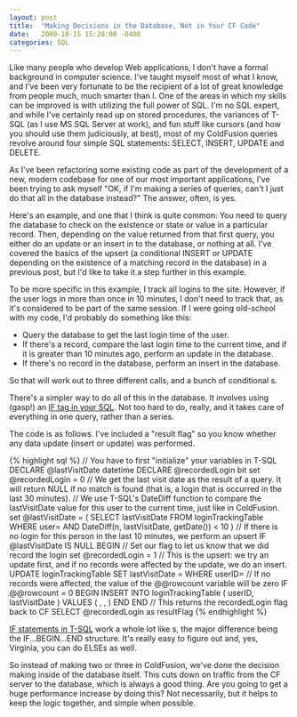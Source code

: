 ```yaml
---
layout: post
title:  "Making Decisions in the Database, Not in Your CF Code"
date:   2009-10-15 15:28:00 -0400
categories: SQL
---
```


Like many people who develop Web applications, I don't have a formal background in computer science. I've taught myself most of what I know, and I've been very fortunate to be the recipient of a lot of great knowledge from people much, much smarter than I. One of the areas in which my skills can be improved is with utilizing the full power of SQL. I'm no SQL expert, and while I've certainly read up on stored procedures, the variances of T-SQL (as I use MS SQL Server at work), and fun stuff like cursors (and how you should use them judiciously, at best), most of my ColdFusion queries revolve around four simple SQL statements: SELECT, INSERT, UPDATE and DELETE.

As I've been refactoring some existing code as part of the development of a new, modern codebase for one of our most important applications, I've been trying to ask myself "OK, if I'm making a series of queries, can't I just do that all in the database instead?" The answer, often, is yes.

Here's an example, and one that I think is quite common: You need to query the database to check on the existence or state or value in a particular record. Then, depending on the value returned from that first query, you either do an update or an insert in to the database, or nothing at all. I've covered the basics of the upsert (a conditional INSERT or UPDATE depending on the existence of a matching record in the database) in a previous post, but I'd like to take it a step further in this example.

To be more specific in this example, I track all logins to the site. However, if the user logs in more than once in 10 minutes, I don't need to track that, as it's considered to be part of the same session. If I were going old-school with my code, I'd probably do something like this:

- Query the database to get the last login time of the user.
- If there's a record, compare the last login time to the current time, and if it is greater than 10 minutes ago, perform an update in the database.
- If there's no record in the database, perform an insert in the database.

So that will work out to three different <cfquery> calls, and a bunch of conditional <cfif>s.

There's a simpler way to do all of this in the database. It involves using (gasp!) an [IF tag in your SQL](http://doc.ddart.net/mssql/sql70/ia-iz_4.htm). Not too hard to do, really, and it takes care of everything in one query, rather than a series.

The code is as follows. I've included a "result flag" so you know whether any data update (insert or update) was performed.

{% highlight sql %}
// You have to first "initialize" your variables in T-SQL
DECLARE @lastVisitDate datetime
DECLARE @recordedLogin bit
set @recordedLogin = 0
// We get the last visit date as the result of a query. It will return NULL if no match is found (that is, a login that is occurred in the last 30 minutes).
// We use T-SQL's DateDiff function to compare the lastVisitDate value for this user to the current time, just like in ColdFusion.
set @lastVisitDate =
	( 
	SELECT lastVisitDate
	FROM loginTrackingTable
	WHERE user=<cfqueryparam cfsqltype="cf_sql_integer" value="#userID#">
	AND DateDiff(n, lastVisitDate, getDate()) < 10
	)
// If there is no login for this person in the last 10 minutes, we perform an upsert
IF @lastVisitDate IS NULL
BEGIN
	// Set our flag to let us know that we did record the login
	set @recordedLogin = 1
	// This is the upsert: we try an update first, and if no records were affected by the update, we do an insert.
	UPDATE loginTrackingTable
	SET lastVisitDate = <cfqueryparam cfsqltype="cf_sql_timestamp" value="#CreateODBCDateTime(Now())#" />
	WHERE userID=<cfqueryparam cfsqltype="cf_sql_integer" value="#.userID#">
	// If no records were affected, the value of the @@rowcount variable will be zero
	IF @@rowcount = 0
	BEGIN
		INSERT INTO loginTrackingTable (
			userID, lastVisitDate
		)
		VALUES (
			<cfqueryparam cfsqltype="cf_sql_integer" value="#userID#">,
			<cfqueryparam cfsqltype="cf_sql_timestamp" value="#CreateODBCDate(Now())#">,
		)
	END
END
// This returns the recordedLogin flag back to CF
SELECT @recordedLogin as resultFlag
{% endhighlight %}

[IF statements in T-SQL](http://doc.ddart.net/mssql/sql70/ia-iz_4.htm") work a whole lot like <cfif>s, the major difference being the IF...BEGIN...END structure. It's really easy to figure out and, yes, Virginia, you can do ELSEs as well.

So instead of making two or three <cfqueries> in ColdFusion, we've done the decision making inside of the database itself. This cuts down on traffic from the CF server to the database, which is always a good thing. Are you going to get a huge performance increase by doing this? Not necessarily, but it helps to keep the logic together, and simple when possible.